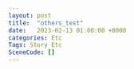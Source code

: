 ```yaml
---
layout: post
title:  "others_test"
date:   2023-02-13 01:00:00 +0000
categories: Etc
Tags: Story Etc
SceneCode: []
---
```


